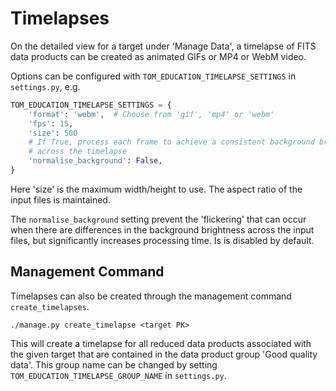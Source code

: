 # Timelapses

On the detailed view for a target under 'Manage Data', a timelapse of FITS data
products can be created as animated GIFs or MP4 or WebM video.

Options can be configured with `TOM_EDUCATION_TIMELAPSE_SETTINGS` in
`settings.py`, e.g.

```python
TOM_EDUCATION_TIMELAPSE_SETTINGS = {
    'format': 'webm',  # Choose from 'gif', 'mp4' or 'webm'
    'fps': 15,
    'size': 500
    # If True, process each frame to achieve a consistent background brightness
    # across the timelapse
    'normalise_background': False,
}
```

Here 'size' is the maximum width/height to use. The aspect ratio of the input
files is maintained.

The `normalise_background` setting prevent the 'flickering' that can occur when
there are differences in the background brightness across the input files, but
significantly increases processing time. Is is disabled by default.

## Management Command

Timelapses can also be created through the management command `create_timelapses`.

```
./manage.py create_timelapse <target PK>
```

This will create a timelapse for all reduced data products associated with the
given target that are contained in the data product group 'Good quality data'.
This group name can be changed by setting `TOM_EDUCATION_TIMELAPSE_GROUP_NAME`
in `settings.py`.
